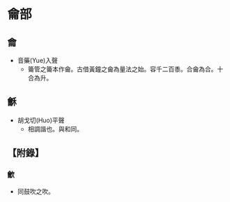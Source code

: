 # 龠部

## 龠

- 音藥(Yue)入聲
    - 籥管之籥本作龠。古借黃鐘之龠為量法之始。容千二百黍。合龠為合。十合為升。

## 龢

- 胡戈切(Huo)平聲
    - 相調諧也。與和同。

## 【附錄】

### 龡
- 同鼓吹之吹。
